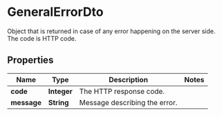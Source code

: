 

# GeneralErrorDto

Object that is returned in case of any error happening on the server side. The code is HTTP code.
## Properties

Name | Type | Description | Notes
------------ | ------------- | ------------- | -------------
**code** | **Integer** | The HTTP response code. | 
**message** | **String** | Message describing the error. | 



